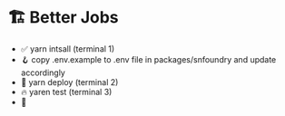 # 🏗 Better Jobs



- ✅ yarn intsall (terminal 1)
- 🪝 copy .env.example to .env file in packages/snfoundry and update accordingly
- 🧱 yarn deploy  (terminal 2)
- 🔥 yaren test (terminal 3)
- 🔐 
